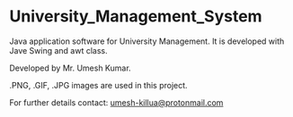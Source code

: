 # University_Management_System
Java application software for University Management.
It is developed with Jave Swing and awt class.

Developed by Mr. Umesh Kumar. 

.PNG, .GIF, .JPG images are used in this project.

For further details contact: umesh-killua@protonmail.com

